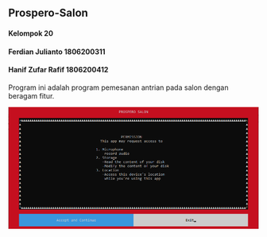 ## Prospero-Salon
#### Kelompok 20 
#### Ferdian Julianto 1806200311 
#### Hanif Zufar Rafif 1806200412

Program ini adalah program pemesanan antrian pada salon dengan beragam fitur.

![alt text](https://github.com/hanifrafif22/Prospero-Salon/blob/master/Screenshot/Screenshot%20(332).png)



